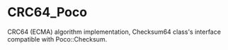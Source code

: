 CRC64_Poco
==========

 CRC64 (ECMA) algorithm implementation, Checksum64 class's interface compatible with Poco::Checksum.